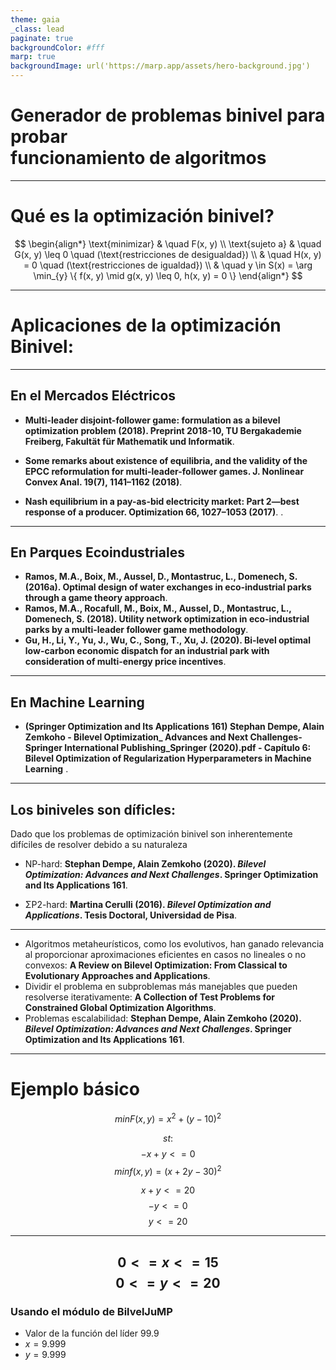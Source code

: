 ```yaml
---
theme: gaia
_class: lead
paginate: true
backgroundColor: #fff
marp: true
backgroundImage: url('https://marp.app/assets/hero-background.jpg')
---
```


# Generador de problemas binivel para  probar funcionamiento de algoritmos




---

# Qué es la optimización binivel?
$$
\begin{align*}
\text{minimizar} & \quad F(x, y) \\
\text{sujeto a} & \quad G(x, y) \leq 0 \quad (\text{restricciones de desigualdad}) \\
& \quad H(x, y) = 0 \quad (\text{restricciones de igualdad}) \\
& \quad y \in S(x) = \arg \min_{y} \{ f(x, y) \mid g(x, y) \leq 0, h(x, y) = 0 \}
\end{align*}
$$

---
# Aplicaciones de la optimización Binivel:
---

## En el Mercados Eléctricos

- **Multi-leader disjoint-follower game: formulation as a bilevel optimization problem (2018). Preprint 2018-10, TU Bergakademie Freiberg, Fakultät für Mathematik und Informatik**.

-  **Some remarks about existence of equilibria, and the validity of the EPCC reformulation for multi-leader-follower games. J. Nonlinear Convex Anal. 19(7), 1141–1162 (2018)**.

- **Nash equilibrium in a pay-as-bid electricity market: Part 2—best response of a producer. Optimization 66, 1027–1053 (2017)**.
.

 <!-- Empezar EPI -->
---

## En Parques Ecoindustriales



- **Ramos, M.A., Boix, M., Aussel, D., Montastruc, L., Domenech, S. (2016a). Optimal design of water exchanges in eco-industrial parks through a game theory approach**.
- **Ramos, M.A., Rocafull, M., Boix, M., Aussel, D., Montastruc, L., Domenech, S. (2018). Utility network optimization in eco-industrial parks by a multi-leader follower game methodology**.
- **Gu, H., Li, Y., Yu, J., Wu, C., Song, T., Xu, J. (2020). Bi-level optimal low-carbon economic dispatch for an industrial park with consideration of multi-energy price incentives**.

<!-- Empezar Machine Learning -->
---

## En Machine Learning



- **(Springer Optimization and Its Applications 161) Stephan Dempe, Alain Zemkoho - Bilevel Optimization_ Advances and Next Challenges-Springer International Publishing_Springer (2020).pdf - Capítulo 6: Bilevel Optimization of Regularization Hyperparameters in Machine Learning**
.
---
## Los biniveles son díficles: 

Dado que los problemas de optimización binivel son inherentemente difíciles de resolver debido a su naturaleza 
- NP-hard:  **Stephan Dempe, Alain Zemkoho (2020). *Bilevel Optimization: Advances and Next Challenges*. Springer Optimization and Its Applications 161**. 

-  ΣP2-hard: **Martina Cerulli (2016). *Bilevel Optimization and Applications*. Tesis Doctoral, Universidad de Pisa**. 
 <!-- Continuar los bilevels son dificiles-->
---

- Algoritmos metaheurísticos, como los evolutivos, han ganado relevancia al proporcionar aproximaciones eficientes en casos no lineales o no convexos: **A Review on Bilevel Optimization: From Classical to Evolutionary Approaches and Applications**. 
- Dividir el problema en subproblemas más manejables que pueden resolverse iterativamente: **A Collection of Test Problems for Constrained Global Optimization Algorithms**. 
- Problemas escalabilidad: **Stephan Dempe, Alain Zemkoho (2020). *Bilevel Optimization: Advances and Next Challenges*. Springer Optimization and Its Applications 161**.
<!-- Presentación del modelo -->
---

# Ejemplo básico

 $${min } F(x, y) = x^2 + (y - 10)^2$$

 $$st:$$
 $$-x+y<=0 $$
 $${min } f(x, y) =(x+2y-30)^2  $$

$$x+y<=20 $$
$$-y<=0$$
$$y<=20$$
<!-- Continuación Presentación del modelo -->
--- 



$$0<=x<=15$$
$$0<=y<=20$$
---
### Usando el módulo de BilvelJuMP
- Valor de la función del líder $99.9$
- $x=9.999$
- $y=9.999$


